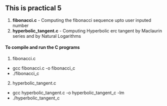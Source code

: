 ## This is practical 5
1. **fibonacci.c** - Computing the fibonacci sequence upto user inputed number
2. **hyperbolic_tangent.c** - Computing Hyperbolic erc tangent by Maclaurin series and by Natural Logarithms

#### To compile and run the C programs
1. fibonacci.c
- gcc fibonacci.c -o fibonacci_c
- ./fibonacci_c
2. hyperbolic_tangent.c
- gcc hyperbolic_tangent.c -o hyperbolic_tangent_c -lm
- ./hyperbolic_tangent_c
